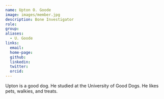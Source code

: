 ```yaml
---
name: Upton O. Goode
image: images/member.jpg
description: Bone Investigator
role:
group: 
aliases:
  - U. Goode
links:
  email:
  home-page:
  github: 
  linkedin:
  twitter: 
  orcid:
---
```


Upton is a good dog.
He studied at the University of Good Dogs.
He likes pets, walkies, and treats.
